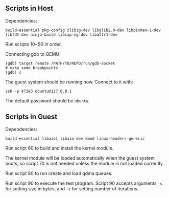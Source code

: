 ## Scripts in Host

Dependencies:

```
build-essential pkg-config zlib1g-dev libglib2.0-dev libpixman-1-dev libfdt-dev ninja-build libcap-ng-dev libattr1-dev
```

Run scripts 10~50 in order.

Connecting gdb to QEMU:

```
(gdb) target remote /PATH/TO/REPO/run/gdb-socket
# make some breakpoints
(gdb) c
```

The guest system should be running now. Connect to it with:

```
ssh -p 47183 ubuntu@127.0.0.1
```

The default password should be `ubuntu`.

## Scripts in Guest

Dependencies:

```
build-essential libaio1 libaio-dev kmod linux-headers-generic
```

Run script 60 to build and install the kernel module.

The kernel module will be loaded automatically when the guest system boots, so script 70 is not needed unless the module is not loaded correctly.

Run script 80 to run create and load qdma queues.

Run script 90 to execute the test program. Script 90 accepts arguments `-s` for setting size in bytes, and `-c` for setting number of iterations.
